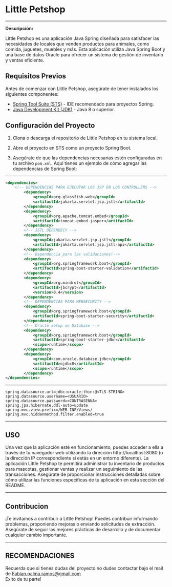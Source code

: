 # Little Petshop
<hr>

**Descripción:**

Little Petshop es una aplicación Java Spring diseñada para satisfacer las necesidades de locales que venden productos para animales, como comida, juguetes, muebles y más. Esta aplicación utiliza Java Spring Boot y una base de datos Oracle para ofrecer un sistema de gestión de inventario y ventas eficiente.

## Requisitos Previos

Antes de comenzar con Little Petshop, asegúrate de tener instalados los siguientes componentes:

- [Spring Tool Suite (STS)](https://spring.io/tools) - IDE recomendado para proyectos Spring.
- [Java Development Kit (JDK)](https://www.oracle.com/java/technologies/javase-downloads.html) - Java 8 o superior.

## Configuración del Proyecto

1. Clona o descarga el repositorio de Little Petshop en tu sistema local.

2. Abre el proyecto en STS como un proyecto Spring Boot.

3. Asegúrate de que las dependencias necesarias estén configuradas en tu archivo `pom.xml`. Aquí tienes un ejemplo de cómo agregar las dependencias de Spring Boot:

<hr>


```xml
<dependencies>
    <!-- DEPENDENCIAS PARA EJECUTAR LOS JSP EN LOS CONTROLLERS -->
		<dependency>
			<groupId>org.glassfish.web</groupId>
			<artifactId>jakarta.servlet.jsp.jstl</artifactId>
		</dependency>
		<dependency>
			<groupId>org.apache.tomcat.embed</groupId>
			<artifactId>tomcat-embed-jasper</artifactId>
		</dependency>
		<!-- JSTL DEPENDECY -->
		<dependency>
			<groupId>jakarta.servlet.jsp.jstl</groupId>
			<artifactId>jakarta.servlet.jsp.jstl-api</artifactId>
		</dependency>
		<!-- Dependencia para las validaciones!-->
		<dependency>
			<groupId>org.springframework.boot</groupId>
			<artifactId>spring-boot-starter-validation</artifactId>
		</dependency>
		<dependency>
			<groupId>org.mindrot</groupId>
			<artifactId>jbcrypt</artifactId>
			<version>0.4</version>
		</dependency>
		<!-- DEPENDENCIAS PARA WEBSECURITY -->
		<dependency>
			<groupId>org.springframework.boot</groupId>
			<artifactId>spring-boot-starter-security</artifactId>
		</dependency>
		<!-- Oracle setup on Database -->
		<dependency>
			<groupId>org.springframework.boot</groupId>
			<artifactId>spring-boot-starter-jdbc</artifactId>
			<scope>runtime</scope>
		</dependency>
		<dependency>
			<groupId>com.oracle.database.jdbc</groupId>
			<artifactId>ojdbc8</artifactId>
			<scope>runtime</scope>
		</dependency>
</dependencies>
```

<hr>

```properties
spring.datasource.url=jdbc:oracle:thin:@<TLS-STRING>
spring.datasource.username=<USUARIO>
spring.datasource.password=<CONTRASENNA>
spring.jpa.hibernate.ddl-auto=update
spring.mvc.view.prefix=/WEB-INF/Views/
spring.mvc.hiddenmethod.filter.enabled=true
```

<hr>

## USO
Una vez que la aplicación esté en funcionamiento, puedes acceder a ella a través de tu navegador web utilizando la dirección http://localhost:8080 (o la dirección IP correspondiente si estás en un entorno diferente). La aplicación Little Petshop te permitirá administrar tu inventario de productos para mascotas, gestionar ventas y realizar un seguimiento de las transacciones. Asegúrate de proporcionar instrucciones detalladas sobre cómo utilizar las funciones específicas de tu aplicación en esta sección del README.

<hr>

## Contribucion
¡Te invitamos a contribuir a Little Petshop! Puedes contribuir informando problemas, proponiendo mejoras o enviando solicitudes de extracción. Asegúrate de seguir las mejores prácticas de desarrollo y de documentar cualquier cambio importante.

<hr>

## RECOMENDACIONES

Recuerda que si tienes dudas del proyecto no dudes contactar bajo el mail de <a href="mailto:Fabian.palma.ramos@gmail.com">Fabian.palma.ramos@gmail.com</a>
<BR>Exito de tu parte!